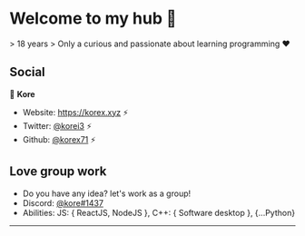 <h1 align="left">Welcome to my hub 👋</h1>
> 18 years
> Only a curious and passionate about learning programming ❤

## Social

👤 **Kore**

* Website: https://korex.xyz ⚡
* Twitter: [@korei3](https://twitter.com/korei3) ⚡
* Github: [@korex71](https://github.com/korex71) ⚡

## Love group work

* Do you have any idea? let's work as a group!
* Discord: [@kore#1437](https://discord.gg/cBNcWvf)
* Abilities: JS: { ReactJS, NodeJS }, C++: { Software desktop }, {...Python}

***
